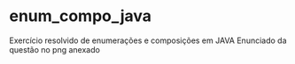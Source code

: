 # enum_compo_java
Exercício resolvido de enumerações e composições em JAVA 
Enunciado da questão no png anexado
